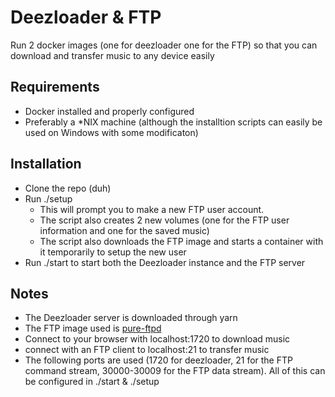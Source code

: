 # Deezloader & FTP
Run 2 docker images (one for deezloader one for the FTP) so that you can download and transfer music to any device easily

## Requirements
- Docker installed and properly configured
- Preferably a *NIX machine (although the installtion scripts can easily be used on Windows with some modificaton)

## Installation
- Clone the repo (duh)
- Run ./setup
	- This will prompt you to make a new FTP user account.
	- The script also creates 2 new volumes (one for the FTP user information and one for the saved music)
	- The script also downloads the FTP image and starts a container with it temporarily to setup the new user
- Run ./start to start both the Deezloader instance and the FTP server

## Notes
- The Deezloader server is downloaded through yarn
- The FTP image used is [pure-ftpd](http://github.com/stilliard/docker-pure-ftpd)
- Connect to your browser with localhost:1720 to download music
- connect with an FTP client to localhost:21 to transfer music
- The following ports are used (1720 for deezloader, 21 for the FTP command stream, 30000-30009 for the FTP data stream). All of this can be configured in ./start & ./setup
